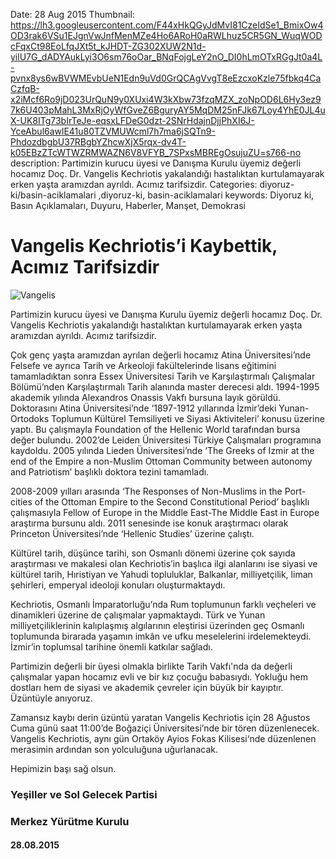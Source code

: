 Date: 28 Aug 2015
Thumbnail: https://lh3.googleusercontent.com/F44xHkQGyJdMvI81CzeIdSe1_BmixOw4OD3rak6VSu1EJgnVwJnfMenMZe4Ho6ARoH0aRWLhuz5CR5GN_WuqWODcFqxCt98EoLfqJXt5t_kJHDT-ZG302XUW2N1d-yilU7G_dADYAukLyi3O6sm76oOar_BNqFojgLeY2nO_DI0hLmOTxRGgJt0a4L-pvnx8ys6wBVWMEvbUeN1Edn9uVd0GrQCAgVvgT8eEzcxoKzle75fbkq4CaCzfqB-x2iMcf6Ro9jD023UrQuN9y0XUxi4W3kXbw73fzqMZX_zoNpOD6L6Hy3ez97k6U403pMahL3MxRjOyWfGveZ6BguryAY5MqDM25nFJk67Loy4YhE0JL4uX-UK8ITg73bIrTeJe-eqsxLFDeG0dzt-2SNrHdajnDjjPhXI6J-YceAbul6awlE41u80TZVMUWcml7h7ma6jSQTn9-PhdozdbgbU37RBgbYZhcwXjX5rqx-dv4T-k05EBzZTcWTWZRMWAZN6V8VFYB_7SPxsMBREgOsujuZU=s766-no
description: Partimizin kurucu üyesi ve Danışma Kurulu üyemiz değerli hocamız Doç. Dr. Vangelis Kechriotis yakalandığı hastalıktan kurtulamayarak erken yaşta aramızdan ayrıldı. Acımız tarifsizdir. 
Categories: diyoruz-ki/basin-aciklamalari ,diyoruz-ki, basin-aciklamalari
keywords: Diyoruz ki, Basın Açıklamaları, Duyuru, Haberler, Manşet, Demokrasi

# Vangelis Kechriotis’i Kaybettik, Acımız Tarifsizdir

![Vangelis](https://lh3.googleusercontent.com/F44xHkQGyJdMvI81CzeIdSe1_BmixOw4OD3rak6VSu1EJgnVwJnfMenMZe4Ho6ARoH0aRWLhuz5CR5GN_WuqWODcFqxCt98EoLfqJXt5t_kJHDT-ZG302XUW2N1d-yilU7G_dADYAukLyi3O6sm76oOar_BNqFojgLeY2nO_DI0hLmOTxRGgJt0a4L-pvnx8ys6wBVWMEvbUeN1Edn9uVd0GrQCAgVvgT8eEzcxoKzle75fbkq4CaCzfqB-x2iMcf6Ro9jD023UrQuN9y0XUxi4W3kXbw73fzqMZX_zoNpOD6L6Hy3ez97k6U403pMahL3MxRjOyWfGveZ6BguryAY5MqDM25nFJk67Loy4YhE0JL4uX-UK8ITg73bIrTeJe-eqsxLFDeG0dzt-2SNrHdajnDjjPhXI6J-YceAbul6awlE41u80TZVMUWcml7h7ma6jSQTn9-PhdozdbgbU37RBgbYZhcwXjX5rqx-dv4T-k05EBzZTcWTWZRMWAZN6V8VFYB_7SPxsMBREgOsujuZU=s766-no)

Partimizin kurucu üyesi ve Danışma Kurulu üyemiz değerli hocamız Doç. Dr. Vangelis Kechriotis yakalandığı hastalıktan kurtulamayarak erken yaşta aramızdan ayrıldı. Acımız tarifsizdir. 

Çok genç yaşta aramızdan ayrılan değerli hocamız Atina Üniversitesi’nde Felsefe ve ayrıca Tarih ve Arkeoloji fakültelerinde lisans eğitimini tamamladıktan sonra Essex Üniversitesi Tarih ve Karşılaştırmalı Çalışmalar Bölümü’nden Karşılaştırmalı Tarih alanında master derecesi aldı. 1994-1995 akademik yılında Alexandros Onassis Vakfı bursuna layık görüldü. Doktorasını Atina Üniversitesi’nde ‘1897-1912 yıllarında İzmir’deki Yunan-Ortodoks Toplumun Kültürel Temsiliyeti ve Siyasi Aktiviteleri’ konusu üzerine yaptı. Bu çalışmayla Foundation of the Hellenic World tarafından bursa değer bulundu. 2002’de Leiden Üniversitesi Türkiye Çalışmaları programına kaydoldu. 2005 yılında Lieden Üniversitesi’nde ‘The Greeks of Izmir at the end of the Empire a non-Muslim Ottoman Community between autonomy and Patriotism’ başlıklı doktora tezini tamamladı.

2008-2009 yılları arasında ‘The Responses of Non-Muslims in the Port- cities of the Ottoman Empire to the Second Constitutional Period’ başlıklı çalışmasıyla Fellow of Europe in the Middle East-The Middle East in Europe araştırma bursunu aldı. 2011 senesinde ise konuk araştırmacı olarak Princeton Üniversitesi’nde ‘Hellenic Studies’ üzerine çalıştı.

Kültürel tarih, düşünce tarihi, son Osmanlı dönemi üzerine çok sayıda araştırması ve makalesi olan Kechriotis’in başlıca ilgi alanlarını ise siyasi ve kültürel tarih, Hıristiyan ve Yahudi topluluklar, Balkanlar, milliyetçilik, liman şehirleri, emperyal ideoloji konuları oluşturmaktaydı.

Kechriotis, Osmanlı İmparatorluğu’nda Rum toplumunun farklı veçheleri ve dinamikleri üzerine de çalışmalar yapmaktaydı. Türk ve Yunan milliyetçiliklerinin kalıplaşmış algılarının eleştirisi üzerinden geç Osmanlı toplumunda birarada yaşamın imkân ve ufku meselelerini irdelemekteydi. İzmir’in toplumsal tarihine önemli katkılar sağladı.

Partimizin değerli bir üyesi olmakla birlikte Tarih Vakfı'nda da değerli çalışmalar yapan hocamız evli ve bir kız çocuğu babasıydı. Yokluğu hem dostları hem de siyasi ve akademik çevreler için büyük bir kayıptır. Üzüntüyle anıyoruz.
 
Zamansız kaybı derin üzüntü yaratan Vangelis Kechriotis için 28 Ağustos Cuma günü saat 11:00’de Boğaziçi Üniversitesi’nde bir tören düzenlenecek. Vangelis Kechriotis, aynı gün Ortaköy Ayios Fokas Kilisesi‘nde düzenlenen merasimin ardından son yolculuğuna uğurlanacak.

Hepimizin başı sağ olsun.


### Yeşiller ve Sol Gelecek Partisi 
### Merkez Yürütme Kurulu
#### 28.08.2015
